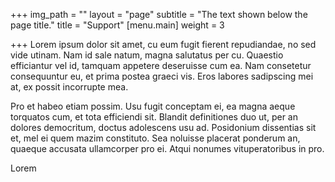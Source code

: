 +++
img_path = ""
layout = "page"
subtitle = "The text shown below the page title."
title = "Support"
[menu.main]
weight = 3

+++
Lorem ipsum dolor sit amet, cu eum fugit fierent repudiandae, no sed vide utinam. Nam id sale natum, magna salutatus per cu. Quaestio efficiantur vel id, tamquam appetere deseruisse cum ea. Nam consetetur consequuntur eu, et prima postea graeci vis. Eros labores sadipscing mei at, ex possit incorrupte mea.

Pro et habeo etiam possim. Usu fugit conceptam ei, ea magna aeque torquatos cum, et tota efficiendi sit. Blandit definitiones duo ut, per an dolores democritum, doctus adolescens usu ad. Posidonium dissentias sit et, mel ei quem mazim constituto. Sea noluisse placerat ponderum an, quaeque accusata ullamcorper pro ei. Atqui nonumes vituperatoribus in pro.

Lorem